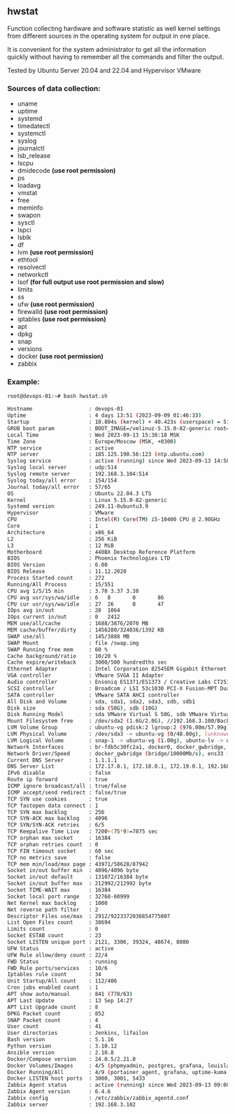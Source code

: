 ## hwstat

Function collecting hardware and software statistic as well kernel settings from different sources in the operating system for output in one place.

It is convenient for the system administrator to get all the information quickly without having to remember all the commands and filter the output.

Tested by Ubuntu Server 20.04 and 22.04 and Hypervisor VMware

### Sources of data collection:

- uname
- uptime
- systemd
- timedatectl
- systemctl
- syslog
- journalctl
- lsb_release
- lscpu
- dmidecode **(use root permission)**
- ps
- loadavg
- vmstat
- free
- meminfo
- swapon
- sysctl
- lspci
- lsblk
- df
- lvm **(use root permission)**
- ethtool
- resolvectl
- networkctl
- lsof **(for full output use root permission and slow)**
- limits
- ss
- ufw **(use root permission)**
- firewalld **(use root permission)**
- iptables **(use root permission)**
- apt
- dpkg
- snap
- versions
- docker **(use root permission)**
- zabbix

### Example:

```bash
root@devops-01:~# bash hwstat.sh

Hostname                  : devops-01
Uptime                    : 4 days 13:51 (2023-09-09 01:46:33)
Startup                   : 10.804s (kernel) + 40.423s (userspace) = 51.228s
GRUB boot param           : BOOT_IMAGE=/vmlinuz-5.15.0-82-generic root=/dev/mapper/ubuntu--vg-ubuntu--lv
Local Time                : Wed 2023-09-13 15:38:18 MSK
Time Zone                 : Europe/Moscow (MSK, +0300)
NTP service               : active
NTP server                : 185.125.190.56:123 (ntp.ubuntu.com)
Syslog service            : active (running) since Wed 2023-09-13 14:58:02 MSK; 40min ago
Syslog local server       : udp:514
Syslog remote server      : 192.168.3.104:514
Syslog today/all error    : 154/154
Journal today/all error   : 57/65
OS                        : Ubuntu 22.04.3 LTS
Kernel                    : Linux 5.15.0-82-generic
Systemd version           : 249.11-0ubuntu3.9
Hypervisor                : VMware
CPU                       : Intel(R) Core(TM) i5-10400 CPU @ 2.90GHz
Core                      : 1
Architecture              : x86_64
L2                        : 256 KiB
L3                        : 12 MiB
Motherboard               : 440BX Desktop Reference Platform
BIOS                      : Phoenix Technologies LTD
BIOS Version              : 6.00
BIOS Release              : 11.12.2020
Process Started count     : 272
Running/All Process       : 15/551
CPU avg 1/5/15 min        : 3.70 3.37 3.38
CPU avg usr/sys/wa/idle   : 6   8       0       86
CPU cur usr/sys/wa/idle   : 27  26      0       47
IOps avg in/out           : 28  1064
IOps current in/out       : 0   2412
MEM use/all/cache         : 1688/3876/2070 MB
MEM cache/buffer/dirty    : 1456280/324036/1392 KB
SWAP use/all              : 145/3888 MB
SWAP Mount                : file /swap.img
SWAP Running free mem     : 60 %
Cache background/ratio    : 10/20 %
Cache expire/writeback    : 3000/500 hundredths sec
Ethernet Adapter          : Intel Corporation 82545EM Gigabit Ethernet Controller (Copper) (rev 01)
VGA controller            : VMware SVGA II Adapter
Audio controller          : Ensoniq ES1371/ES1373 / Creative Labs CT2518 (rev 02)
SCSI controller           : Broadcom / LSI 53c1030 PCI-X Fusion-MPT Dual Ultra320 SCSI (rev 01)
SATA controller           : VMware SATA AHCI controller
All Disk and Volume       : sda, sda1, sda2, sda3, sdb, sdb1
Disk size                 : sda (50G), sdb (10G)
Disk Running Model        : sda VMware Virtual S 50G, sdb VMware Virtual S 10G
Mount Filesystem free     : /dev/sda2 (1.6G/2.0G), //192.168.3.100/Backup (304G/1.9T), overlay (36G/57G)
LVM Volume Group          : ubuntu-vg pdisk:2 lgroup:2 (976.00m/57.99g)
LVM Physical Volume       : /dev/sda3 -> ubuntu-vg (0/48.00g), [unknown] -> ubuntu-vg (976.00m/10.00g)
LVM Logical Volume        : snap-1 -> ubuntu-vg (1.00g), ubuntu-lv -> ubuntu-vg (56.04g)
Network Interfaces        : br-fdb5c30fc2a1, docker0, docker_gwbridge, ens33, veth3fb69fe, veth5535ce9
Network Driver/Speed      : docker_gwbridge (bridge/10000Mb/s), ens33 (e1000/1000Mb/s)
Current DNS Server        : 1.1.1.1
DNS Server List           : 172.17.0.1, 172.18.0.1, 172.19.0.1, 192.168.3.101, 8.8.8.8, 1.1.1.1
IPv6 disable              : false
Route ip forward          : true
ICMP ignore broadcast/all : true/false
ICMP accept/send redirect : false/true
TCP SYN use cookies       : true
TCP fastopen data connect : 1
TCP SYN max backlog       : 256
TCP SYN-ACK max backlog   : 4096
TCP SYN/SYN-ACK retries   : 6/5
TCP Keepalive Time Live   : 7200+(75*9)=7875 sec
TCP orphan max socket     : 16384
TCP orphan retries count  : 0
TCP FIN timeout socket    : 60 sec
TCP no metrics save       : false
TCP mem min/load/max page : 43971/58628/87942
Socket in/out buffer min  : 4096/4096 byte
Socket in/out default     : 131072/16384 byte
Socket in/out buffer max  : 212992/212992 byte
Socket TIME-WAIT max      : 16384
Socket local port range   : 32768-60999
Net Kernel max backlog    : 1000
Net reverse path filter   : 2
Descriptor Files use/max  : 2912/9223372036854775807
List Open Files count     : 38694
Limits count              : 0
Socket ESTAB count        : 23
Socket LISTEN unique port : 2121, 3306, 39324, 48674, 8080
UFW Status                : active
UFW Rule allow/deny count : 22/4
FWD Status                : running
FWD Rule ports/services   : 10/6
Iptables rule count       : 34
Unit Startup/All count    : 112/406
Cron jobs enabled count   : 1
APT show auto/manual      : 841 (778/63)
APT Last Update           : 13 Sep 14:27
APT List Upgrade count    : 8
DPKG Packet count         : 852
SNAP Packet count         : 4
User count                : 41
User directories          : Jenkins, lifailon
Bash version              : 5.1.16
Python version            : 3.10.12
Ansible version           : 2.10.8
Docker/Compose version    : 24.0.5/2.21.0
Docker Volumes/Images     : 4/5 (phpmyadmin, postgres, grafana, louislam/uptime-kuma, portainer/agent)
Docker Running/All        : 4/9 (portainer_agent, grafana, uptime-kuma, pgsql)
Docker LISTEN host ports  : 3000, 3001, 5433
Zabbix Agent status       : active (running) since Wed 2023-09-13 09:00:04 MSK; 6h ago
Zabbix Agent version      : 6.4.6
Zabbix config             : /etc/zabbix/zabbix_agentd.conf
Zabbix server             : 192.168.3.102
```
